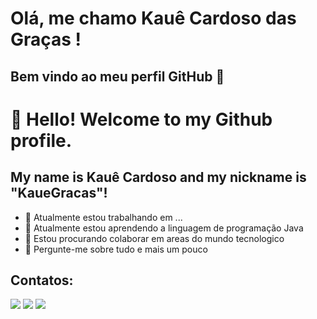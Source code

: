 # Olá, me chamo Kauê Cardoso das Graças ! 
## Bem vindo ao meu perfil GitHub 👋

# 👋 Hello! Welcome to my Github profile.
## My name is Kauê Cardoso and my nickname is "KaueGracas"!

- 🔭 Atualmente estou trabalhando em ...
- 🌱 Atualmente estou aprendendo a linguagem de programação Java
- 👯 Estou procurando colaborar em areas do mundo tecnologico 
- 💬 Pergunte-me sobre tudo e mais um pouco

## Contatos:

<div>
<a href="https://instagram.com/kaueecardoso_" target="_blank"><img loading="lazy" src="https://img.shields.io/badge/-Instagram-%23E4405F?style=for-the-badge&logo=instagram&logoColor=white" target="_blank"></a>
<a href = "mailto:kaue.lcardosoinde@gmail.com"><img loading="lazy" src="https://img.shields.io/badge/Gmail-D14836?style=for-the-badge&logo=gmail&logoColor=white" target="_blank"></a>
<a href="https://www.linkedin.com/in/kau%C3%AA-cardoso-919a03268/" target="_blank"><img loading="lazy" src="https://img.shields.io/badge/-LinkedIn-%230077B5?style=for-the-badge&logo=linkedin&logoColor=white" target="_blank"></a>   
</div>
